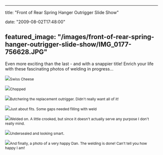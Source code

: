 
---
title: "Front of Rear Spring Hanger Outrigger Slide Show"

date: "2009-08-02T17:48:00"

featured_image: "/images/front-of-rear-spring-hanger-outrigger-slide-show/IMG_0177-756628.JPG"
---


Even more exciting than the last - and with a snappier title! Enrich your life with these fascinating photos of welding in progress...

<a href="http://danandtheduke.co.uk/uploaded_images/IMG_0177-756635.JPG"><img src="/images/front-of-rear-spring-hanger-outrigger-slide-show/IMG_0177-756628.JPG"/></a><span style="font-size:85%;">Swiss Cheese</span>

<a href="http://danandtheduke.co.uk/uploaded_images/IMG_0179-756607.JPG"><img src="/images/front-of-rear-spring-hanger-outrigger-slide-show/IMG_0179-756569.JPG"/></a><span style="font-size:85%;">Chopped</span>

<a href="http://danandtheduke.co.uk/uploaded_images/IMG_0182-726563.JPG"><img src="/images/front-of-rear-spring-hanger-outrigger-slide-show/IMG_0182-726558.JPG"/></a><span style="font-size:85%;">Butchering the replacement outrigger.  Didn't really want all of it!</span>

<a href="http://danandtheduke.co.uk/uploaded_images/IMG_0185-726534.JPG"><img src="/images/front-of-rear-spring-hanger-outrigger-slide-show/IMG_0185-726529.JPG"/></a><span style="font-size:85%;">Just about fits.  Some gaps needed filling with weld</span>

<a href="http://danandtheduke.co.uk/uploaded_images/IMG_0192-795731.JPG"><img src="/images/front-of-rear-spring-hanger-outrigger-slide-show/IMG_0192-795694.JPG"/></a><span style="font-size:85%;">Welded on.  A little crooked, but since it doesn't actually serve any purpose I don't really mind.</span>

<a href="http://danandtheduke.co.uk/uploaded_images/IMG_0197-795641.JPG"><img src="/images/front-of-rear-spring-hanger-outrigger-slide-show/IMG_0197-795633.JPG"/></a><span style="font-size:85%;">Undersealed and looking smart</span>.

<a href="http://danandtheduke.co.uk/uploaded_images/IMG_0199-756873.JPG"><img src="/images/front-of-rear-spring-hanger-outrigger-slide-show/IMG_0199-756836.JPG"/></a><span style="font-size:85%;">And finally, a photo of a very happy Dan.  The welding is done!  Can't tell you how happy I am!</span>

